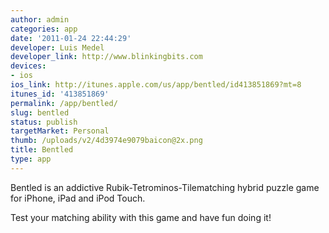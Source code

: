 ```yaml
---
author: admin
categories: app
date: '2011-01-24 22:44:29'
developer: Luis Medel
developer_link: http://www.blinkingbits.com
devices: 
- ios
ios_link: http://itunes.apple.com/us/app/bentled/id413851869?mt=8
itunes_id: '413851869'
permalink: /app/bentled/
slug: bentled
status: publish
targetMarket: Personal
thumb: /uploads/v2/4d3974e9079baicon@2x.png
title: Bentled
type: app
---
```


Bentled is an addictive Rubik-Tetrominos-Tilematching hybrid puzzle game for iPhone, iPad and iPod Touch.

Test your matching ability with this game and have fun doing it!